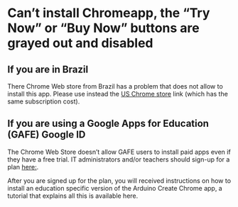 # Can’t install Chromeapp, the “Try Now” or “Buy Now” buttons are grayed out and disabled

## If you are in Brazil

There Chrome Web store from Brazil has a problem that does not allow to install this app. Please use instead the [US Chrome store](https://chrome.google.com/webstore/detail/arduino-create/dcgicpihgkmccjigalccipmjlnjopdfe?gl=US) link (which has the same subscription cost).

## If you are using a Google Apps for Education (GAFE) Google ID

The Chrome Web Store doesn’t allow GAFE users to install paid apps even if they have a free trial. IT administrators and/or teachers should sign-up for a plan [here:](https://create.arduino.cc/plans/chrome-app).

After you are signed up for the plan, you will received instructions on how to install an education specific version of the Arduino Create Chrome app, a tutorial that explains all this is available here.
